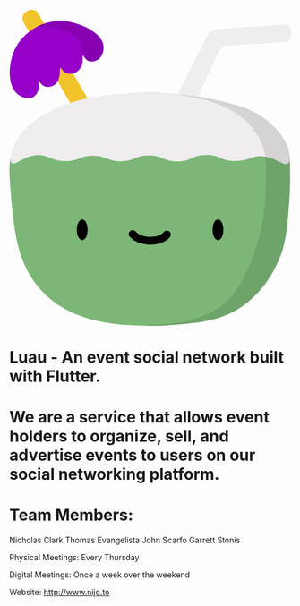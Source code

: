 <svg xmlns="http://www.w3.org/2000/svg" viewBox="0 0 860.11 964"><title>LuauLogo</title><g id="Stem"><path d="M624.81,73.63a28.22,28.22,0,0,1,44-27.13Q746.1,179.19,823.44,311.88q-12.15,3-25.18,6.89c-9.45,2.83-18.42,5.81-26.92,8.84" transform="translate(-585.04 -41.6)" style="fill:#f2c42c"/></g><g id="Green_Base" data-name="Green Base"><path d="M599.18,459.08c-15.36,35.2-15.64,68.11-12.66,106.33C597.9,711.56,606.05,816.2,684.6,900c96.76,103.18,248.63,103.65,325.8,105.37,7.4.17,31.56.56,63.46-1.94,79.89-6.27,159.45-10.64,227.85-62,87.81-66,115.78-165.21,119-177.22,10.17-38,13.32-80.85,17.72-140.5.62-8.41,2.84-39.75,2.53-81-.26-34.76-.39-52.13-3.8-67.09-10.42-45.84-42.77-75.22-60.76-91.14-18.52-16.4-59.14-47.32-176-70.89A952,952,0,0,0,916.9,299.59C852,306,806.61,310.87,749.81,335,707.11,353.19,631.32,385.43,599.18,459.08Z" transform="translate(-585.04 -41.6)" style="fill:#7cb777"/></g><g id="White_Base" data-name="White Base"><path d="M599.18,459.08c-1.95,4.34-17.94,40.68-6.95,49.65,10.32,8.42,31.11-18.15,71.08-23.25s46.62,17.86,94.42,17.47c40.54-.32,41.81-16.88,82.83-16.55,41.32.34,44.26,17.16,84.7,17.13s42.55-16.93,83.3-17.59c44-.71,47.37,18.91,90.25,18.05,42.18-.84,45.24-19.95,87.46-19.9,38.9.05,39.51,16.27,81,18.51,50.26,2.72,57.65-20.63,99-13,36.78,6.83,56.33,30,68,20.88,8.74-6.79,4.94-25.29,2.83-35-10.2-47-45.58-77.7-60.76-91.14-18.52-16.4-59.14-47.32-176-70.89-39.24-7.92-71.36-11.84-92.57-14A957.63,957.63,0,0,0,994.1,295c-14,.27-41.45,1.11-77.2,4.6-62.43,6.1-111.18,10.86-167.61,34.06a437,437,0,0,0-57.39,29.17c-19.85,12.07-37.12,22.74-55.43,41.63a192,192,0,0,0-32.58,44.73C601.07,454.58,599.55,458.25,599.18,459.08Z" transform="translate(-585.04 -41.6)" style="fill:#efedee"/><path d="M757.73,503" transform="translate(-585.04 -41.6)" style="fill:#7cb777"/><path d="M1445.12,509.16" transform="translate(-585.04 -41.6)" style="fill:#7cb777"/></g><g id="White_shadow" data-name="White shadow"><path d="M1350.86,442.16c13,27.94,19.72,59.52,16.46,131.65-2.53,55.88-4.5,99.47-20.26,158.23-4.77,17.78-34.91,127.16-86.54,185.74-86.66,98.31-256,78.92-255,86,.61,4.46,66-.42,105.12-3.34,12.8-1,28.13-2.25,47.69-5.22,4.54-.68,30.13-4.56,51-10.07,48-12.73,83.66-37.65,92.47-43.81,85.6-59.89,113.77-157.69,119-177.22,10.17-38,13.32-80.85,17.72-140.5.62-8.41,2.84-39.75,2.53-81-.26-34.76-.39-52.13-3.8-67.09-10.42-45.84-42.77-75.22-60.76-91.14-47.93-42.43-99.71-54-176-70.89-58.34-12.9-94-13.73-94.35-11.79-.65,3.84,139.35,6.76,214.39,93.61A208.21,208.21,0,0,1,1350.86,442.16Z" transform="translate(-585.04 -41.6)" style="opacity:0.11"/><path d="M1461,983.94" transform="translate(-585.04 -41.6)" style="fill:#7cb777"/><path d="M1087.47,943.7" transform="translate(-585.04 -41.6)" style="fill:#7cb777"/><path d="M1100.32,933.5" transform="translate(-585.04 -41.6)" style="fill:#7cb777"/><path d="M1135.35,326.1" transform="translate(-585.04 -41.6)" style="fill:#7cb777"/></g><g id="Straw"><path d="M1097.76,298.68l62.71,7.64,44.88-99.43,17.88-35.18a28.8,28.8,0,0,1,27-20.4l185.09-12.74a37.89,37.89,0,0,0-2-53l-205,14.27a54.9,54.9,0,0,0-14.28,2c-4.82,1.36-13.23,3.74-20.39,11.22a37.63,37.63,0,0,0-8.16,13.26Z" transform="translate(-585.04 -41.6)" style="fill:#efedee"/></g><g id="Umbrella"><path d="M611.05,299.51c10.67,8.23,30.84,16.74,45.51,8.78,9.64-5.23,17.39-17.84,18.53-29.94.83-8.87-2-16.13.26-17.12,2.59-1.13,5.87,8.21,14.93,12.78,10.29,5.18,24.91,2.64,34.19-4.89,10.09-8.17,12.24-20.91,13.57-28.76,2-12-.12-20.65,2.59-21.48s5,8.43,13.69,13.88c9.85,6.17,23.8,4.74,33.65-.54,14-7.52,18.15-22,19-25,3.8-13.35-.32-24.58,2.49-25.43,2.63-.8,4.85,9.45,13.79,14.57,9.36,5.36,22.06,2.82,29.85-1.63,14.72-8.4,20.17-28.38,19-42.33-3.26-38.72-60.48-65-97.93-73C762.37,77,721,68.87,675.35,90.07c-9.92,4.61-56.43,27.52-77.64,81.17C581.38,212.53,578.85,274.69,611.05,299.51Z" transform="translate(-585.04 -41.6)" style="fill:#9700c8"/></g><g id="Umbrella_Shadow" data-name="Umbrella Shadow"><path d="M789.94,128.32c24,27.06,12.65,59.61,35.06,69,13.43,5.61,27.21-2,28.09-2.53,15.32-9,20-29.16,19-42.33-2.92-38-58.65-65.1-97.93-73-53.4-10.69-102.76,9-102.25,13.58.28,2.49,17.77-1.06,46.6,4.47C743.58,102.34,771.66,107.73,789.94,128.32Z" transform="translate(-585.04 -41.6)" style="opacity:0.11"/><path d="M710.35,114.2" transform="translate(-585.04 -41.6)" style="fill:#4c0065"/></g><g id="Layer_9" data-name="Layer 9"><path d="M950.65,723.9" transform="translate(-585.04 -41.6)" style="fill:#efedee"/><ellipse cx="221.97" cy="671.05" rx="16.46" ry="31.62"/><ellipse cx="635.96" cy="671.05" rx="16.46" ry="31.62"/><path d="M952.46,734.24c15.13,17.15,39.17,23.29,61.27,23.81,21.78.51,45-5.58,60-22.25,4.33-4.82,4.76-12.22,0-17-4.4-4.41-12.62-4.84-17,0-11,12.18-27,15.59-43,15.22s-33.25-4.26-44.3-16.78c-4.29-4.86-12.59-4.38-17,0-4.83,4.83-4.3,12.1,0,17Z" transform="translate(-585.04 -41.6)"/></g></svg>

# Luau - An event social network built with Flutter.
# We are a service that allows event holders to organize, sell, and advertise events to users on our social networking platform.

# Team Members:
Nicholas Clark
Thomas Evangelista
John Scarfo
Garrett Stonis

Physical Meetings: Every Thursday

Digital Meetings: Once a week over the weekend

Website: http://www.nijo.to
